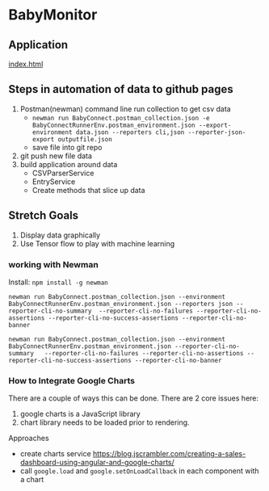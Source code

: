 # BabyMonitor

## Application
[index.html](https://jjrasche.github.io/baby-tracker/dist/index.html)

## Steps in automation of data to github pages
1. Postman(newman) command line run collection to get csv data
    * `newman run BabyConnect.postman_collection.json -e BabyConnectRunnerEnv.postman_environment.json --export-environment data.json --reporters cli,json --reporter-json-export outputfile.json`
    * save file into git repo
1. git push new file data
1. build application around data
   * CSVParserService
   * EntryService
   * Create methods that slice up data
  
## Stretch Goals
1. Display data graphically
1. Use Tensor flow to play with machine learning




### working with Newman
Install: `npm install -g newman`

`newman run BabyConnect.postman_collection.json --environment BabyConnectRunnerEnv.postman_environment.json --reporters json --reporter-cli-no-summary	--reporter-cli-no-failures --reporter-cli-no-assertions --reporter-cli-no-success-assertions --reporter-cli-no-banner`


`newman run BabyConnect.postman_collection.json --environment BabyConnectRunnerEnv.postman_environment.json --reporter-cli-no-summary	--reporter-cli-no-failures --reporter-cli-no-assertions --reporter-cli-no-success-assertions --reporter-cli-no-banner`




### How to Integrate Google Charts
There are a couple of ways this can be done. There are 2 core issues here:
1) google charts is a JavaScript library
2) chart library needs to be loaded prior to rendering. 

Approaches
- create charts service https://blog.jscrambler.com/creating-a-sales-dashboard-using-angular-and-google-charts/
- call `google.load` and `google.setOnLoadCallback` in each component with a chart  
